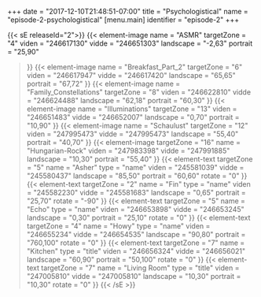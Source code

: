 +++
date = "2017-12-10T21:48:51-07:00"
title = "Psychologistical"
name = "episode-2-psychologistical"
[menu.main]
  identifier = "episode-2"
+++

{{< sE releaseId="2">}}
  {{< element-image
    name        =  "ASMR"
    targetZone  =  "4"
    viden       = "246617130"
    vidde       = "246651303"
    landscape    = "-2,63"
    portrait    = "25,90"
  >}}
  {{< element-image
    name        =  "Breakfast_Part_2"
    targetZone  =  "6"
    viden       = "246617947"
    vidde       = "246617420"
    landscape    = "65,65"
    portrait    = "67,72"
  >}}
  {{< element-image
    name        =  "Family_Constellations"
    targetZone  =  "8"
    viden       = "246622810"
    vidde       = "246624488"
    landscape    = "62,18"
    portrait    = "60,30"
  >}}
  {{< element-image
    name        =  "Illuminations"
    targetZone  =  "13"
    viden       = "246651483"
    vidde       = "246652007"
    landscape    = "0,70"
    portrait    = "10,90"
  >}}
  {{< element-image
    name        =  "Schaulust"
    targetZone  =  "12"
    viden       = "247995473"
    vidde       = "247995473"
    landscape    = "55,40"
    portrait    = "40,70"
  >}}
  {{< element-image
    targetZone  =  "16"
    name        =  "Hungarian-Rock"
    viden       = "247983398"
    vidde       = "247991885"
    landscape   = "10,30"
    portrait    = "55,40"
  >}}
    {{< element-text
    targetZone  =  "5"
    name        =  "Asher"
    type        = "name"
    viden       = "245581039"
    vidde       = "245580437"
    landscape    = "85,50"
    portrait    = "60,60"
    rotate      = "0"
  >}}
  {{< element-text
    targetZone  =  "2"
    name        =  "Fin"
    type        = "name"
    viden       = "245582230"
    vidde       = "245581683"
    landscape   = "0,65"
    portrait    = "25,70"
    rotate      = "-90"
  >}}
  {{< element-text
    targetZone  =  "5"
    name        =  "Echo"
    type        = "name"
    viden       = "246653898"
    vidde       = "246653245"
    landscape   = "0,30"
    portrait    = "25,10"
    rotate      = "0"
  >}}
  {{< element-text
    targetZone  =  "4"
    name        =  "Howy"
    type        = "name"
    viden       = "246655234"
    vidde       = "246654535"
    landscape   = "90,80"
    portrait    = "760,100"
    rotate      = "0"
  >}}
  {{< element-text
    targetZone  =  "7"
    name        =  "Kitchen"
    type        = "title"
    viden       = "246656324"
    vidde       = "246656021"
    landscape   = "60,90"
    portrait    = "50,100"
    rotate      = "0"
  >}}
  {{< element-text
    targetZone  =  "7"
    name        =  "Living Room"
    type        = "title"
    viden       = "247005810"
    vidde       = "247005810"
    landscape   = "10,30"
    portrait    = "10,30"
    rotate      = "0"
  >}}
{{< /sE >}}